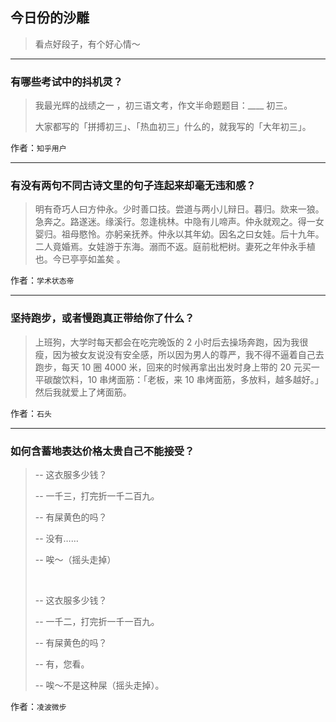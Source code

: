 ## 今日份的沙雕

> 看点好段子，有个好心情～


 
---

### 有哪些考试中的抖机灵？

> 我最光辉的战绩之一 ，初三语文考，作文半命题题目：____ 初三。
> 
> 大家都写的「拼搏初三」、「热血初三」什么的，就我写的「大年初三」。


作者：`知乎用户`

---

### 有没有两句不同古诗文里的句子连起来却毫无违和感？

> 明有奇巧人曰方仲永。少时善口技。尝道与两小儿辩日。暮归。欻来一狼。急奔之。路遂迷。缘溪行。忽逢桃林。中隐有儿啼声。仲永就观之。得一女婴归。祖母愍怜。亦躬亲抚养。仲永以其年幼。因名之曰女娃。后十九年。二人竟婚焉。女娃游于东海。溺而不返。庭前枇杷树。妻死之年仲永手植也。今已亭亭如盖矣 。


作者：`学术状态帝`

---

### 坚持跑步，或者慢跑真正带给你了什么？

> 上班狗，大学时每天都会在吃完晚饭的 2 小时后去操场奔跑，因为我很瘦，因为被女友说没有安全感，所以因为男人的尊严，我不得不逼着自己去跑步，每天 10 圈 4000 米，回来的时候再拿出出发时身上带的 20 元买一平碳酸饮料，10 串烤面筋：「老板，来 10 串烤面筋，多放料，越多越好。」然后我就爱上了烤面筋。


作者：`石头`

---

### 如何含蓄地表达价格太贵自己不能接受？

> -- 这衣服多少钱？
> 
> -- 一千三，打完折一千二百九。
> 
> -- 有屎黄色的吗？
> 
> -- 没有……
> 
> -- 唉～（摇头走掉）
> 
>  
> 
> -- 这衣服多少钱？
> 
> -- 一千二，打完折一千一百九。
> 
> -- 有屎黄色的吗？
> 
> -- 有，您看。
> 
> -- 唉～不是这种屎（摇头走掉）。


作者：`凌波微步`